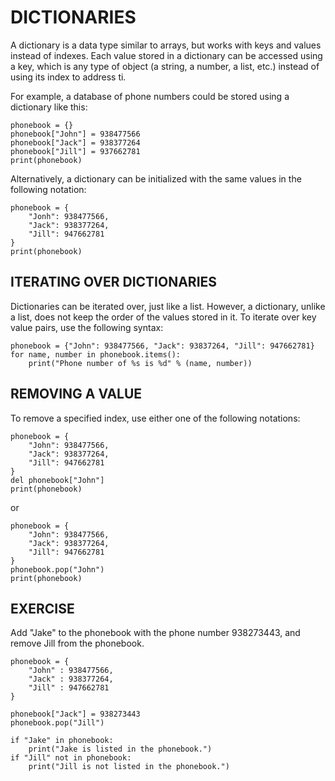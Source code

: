 # DICTIONARIES

A dictionary is a data type similar to arrays, but works with keys and values instead of indexes. Each value stored in a dictionary can be accessed using a key, which is any type of object (a string, a number, a list, etc.) instead of using its index to address ti.

For example, a database of phone numbers could be stored using a dictionary like this:

```
phonebook = {}
phonebook["John"] = 938477566
phonebook["Jack"] = 938377264
phonebook["Jill"] = 937662781
print(phonebook)
```

Alternatively, a dictionary can be initialized with the same values in the following notation:

```
phonebook = {
    "Jonh": 938477566,
    "Jack": 938377264,
    "Jill": 947662781
}
print(phonebook)
```

## ITERATING OVER DICTIONARIES

Dictionaries can be iterated over, just like a list. However, a dictionary, unlike a list, does not keep the order of the values stored in it. To iterate over key value pairs, use the following syntax:

```
phonebook = {"John": 938477566, "Jack": 93837264, "Jill": 947662781}
for name, number in phonebook.items():
    print("Phone number of %s is %d" % (name, number))
```

## REMOVING A VALUE

To remove a specified index, use either one of the following notations:

```
phonebook = {
    "John": 938477566,
    "Jack": 938377264,
    "Jill": 947662781
}
del phonebook["John"]
print(phonebook)
```

or

```
phonebook = {
    "John": 938477566,
    "Jack": 938377264,
    "Jill": 947662781
}
phonebook.pop("John")
print(phonebook)
```

## EXERCISE

Add "Jake" to the phonebook with the phone number 938273443, and remove Jill from the phonebook.

```
phonebook = {
    "John" : 938477566,
    "Jack" : 938377264,
    "Jill" : 947662781
}

phonebook["Jack"] = 938273443
phonebook.pop("Jill")

if "Jake" in phonebook:
    print("Jake is listed in the phonebook.")
if "Jill" not in phonebook:
    print("Jill is not listed in the phonebook.")
```
